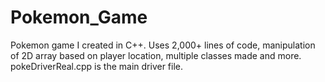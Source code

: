# Pokemon_Game
Pokemon game I created in C++.
Uses 2,000+ lines of code, manipulation of 2D array based on player location, multiple classes made and more.
pokeDriverReal.cpp is the main driver file.
